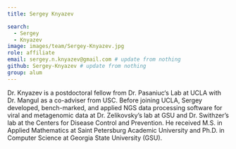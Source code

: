 ```yaml
---
title: Sergey Knyazev

search:
  - Sergey 
  - Knyazev
image: images/team/Sergey-Knyazev.jpg
role: affiliate
email: sergey.n.knyazev@gmail.com # update from nothing
github: Sergey-Knyazev # update from nothing
group: alum
---
```


 Dr. Knyazev is a postdoctoral fellow from Dr. Pasaniuc‘s Lab at UCLA with Dr. Mangul as a co-adviser from USC. Before joining UCLA, Sergey developed, bench-marked, and applied NGS data processing software for viral and metagenomic data at Dr. Zelikovsky’s lab at GSU and Dr. Swithzer’s lab at the Centers for Disease Control and Prevention. He received M.S. in Applied Mathematics at Saint Petersburg Academic University and Ph.D. in Computer Science at Georgia State University (GSU).

